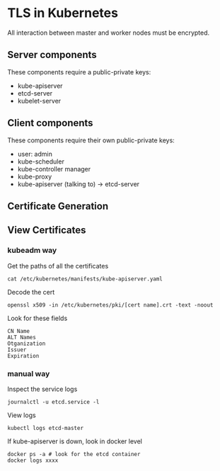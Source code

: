 # TLS in Kubernetes
All interaction between master and worker nodes must be encrypted.

## Server components
These components require a public-private keys:
- kube-apiserver
- etcd-server
- kubelet-server

## Client components
These components require their own public-private keys:
- user: admin
- kube-scheduler
- kube-controller manager
- kube-proxy
- kube-apiserver (talking to) -> etcd-server

## Certificate Generation


## View Certificates
### kubeadm way
Get the paths of all the certificates
```
cat /etc/kubernetes/manifests/kube-apiserver.yaml
```
Decode the cert
```
openssl x509 -in /etc/kubernetes/pki/[cert name].crt -text -noout
```
Look for these fields
```
CN Name
ALT Names
Otganization
Issuer
Expiration
```
### manual way
Inspect the service logs
```
journalctl -u etcd.service -l
```
View logs
```
kubectl logs etcd-master
```
If kube-apiserver is down, look in docker level
```
docker ps -a # look for the etcd container
docker logs xxxx
```